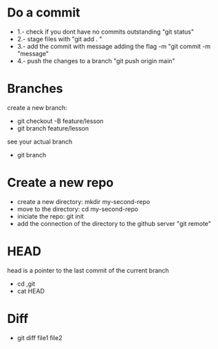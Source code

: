 # Do a commit

- 1.- check if you dont have no commits outstanding "git status"
- 2.- stage files with "git add . "
- 3.- add the commit with message adding the flag -m "git commit -m "message"
- 4.- push the changes to a branch "git push origin main"

# Branches

create a new branch:

- git checkout -B feature/lesson
- git branch feature/lesson

see your actual branch

- git branch

# Create a new repo

- create a new directory: mkdir my-second-repo
- move to the directory: cd my-second-repo
- iniciate the repo: git init
- add the connection of the directory to the github server "git remote"

# HEAD

head is a pointer to the last commit of the current branch

- cd ,git
- cat HEAD

# Diff

- git diff file1 file2
